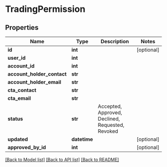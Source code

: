 # TradingPermission

## Properties
Name | Type | Description | Notes
------------ | ------------- | ------------- | -------------
**id** | **int** |  | [optional] 
**user_id** | **int** |  | 
**account_id** | **int** |  | 
**account_holder_contact** | **str** |  | 
**account_holder_email** | **str** |  | 
**cta_contact** | **str** |  | 
**cta_email** | **str** |  | 
**status** | **str** | Accepted, Approved, Declined, Requested, Revoked | 
**updated** | **datetime** |  | [optional] 
**approved_by_id** | **int** |  | [optional] 

[[Back to Model list]](../README.md#documentation-for-models) [[Back to API list]](../README.md#documentation-for-api-endpoints) [[Back to README]](../README.md)

